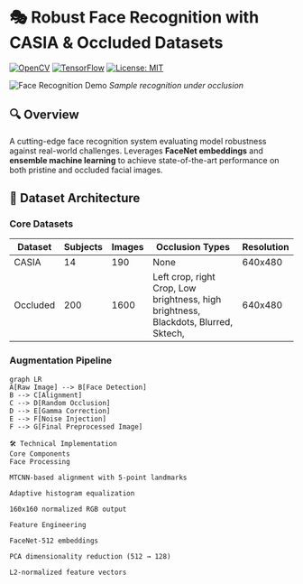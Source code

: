 # 🎭 Robust Face Recognition with CASIA & Occluded Datasets

[![OpenCV](https://img.shields.io/badge/OpenCV-5.0%2B-green)](https://opencv.org/)
[![TensorFlow](https://img.shields.io/badge/TensorFlow-2.18%2B-orange)](https://www.tensorflow.org/)
[![License: MIT](https://img.shields.io/badge/License-MIT-blue.svg)](https://opensource.org/licenses/MIT)

![Face Recognition Demo](demo.gif) *Sample recognition under occlusion*

## 🔍 Overview
A cutting-edge face recognition system evaluating model robustness against real-world challenges. Leverages **FaceNet embeddings** and **ensemble machine learning** to achieve state-of-the-art performance on both pristine and occluded facial images.

## 📂 Dataset Architecture
### **Core Datasets**
| Dataset      | Subjects | Images | Occlusion Types                                                                           | Resolution |
|--------------|----------|--------|-------------------------------------------------------------------------------------------|------------|
| CASIA        | 14       | 190    | None                                                                                      | 640x480    |
| Occluded     | 200      | 1600   | Left crop, right Crop,  Low brightness, high brightness, Blackdots, Blurred, Sktech,      | 640x480    |
                                  

### **Augmentation Pipeline**
```mermaid
graph LR
A[Raw Image] --> B[Face Detection]
B --> C[Alignment]
C --> D[Random Occlusion]
D --> E[Gamma Correction]
E --> F[Noise Injection]
F --> G[Final Preprocessed Image]

🛠 Technical Implementation
Core Components
Face Processing

MTCNN-based alignment with 5-point landmarks

Adaptive histogram equalization

160x160 normalized RGB output

Feature Engineering

FaceNet-512 embeddings

PCA dimensionality reduction (512 → 128)

L2-normalized feature vectors
